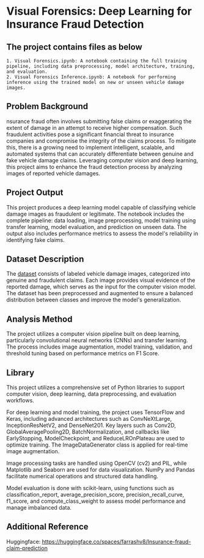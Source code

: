 # Visual Forensics: Deep Learning for Insurance Fraud Detection

## The project contains files as below
```
1. Visual Forensics.ipynb: A notebook containing the full training pipeline, including data preprocessing, model architecture, training, and evaluation.
2. Visual Forensics Inference.ipynb: A notebook for performing inference using the trained model on new or unseen vehicle damage images.
```

## Problem Background
nsurance fraud often involves submitting false claims or exaggerating the extent of damage in an attempt to receive higher compensation. Such fraudulent activities pose a significant financial threat to insurance companies and compromise the integrity of the claims process. To mitigate this, there is a growing need to implement intelligent, scalable, and automated systems that can accurately differentiate between genuine and fake vehicle damage claims. Leveraging computer vision and deep learning, this project aims to enhance the fraud detection process by analyzing images of reported vehicle damages.

## Project Output
This project produces a deep learning model capable of classifying vehicle damage images as fraudulent or legitimate. The notebook includes the complete pipeline: data loading, image preprocessing, model training using transfer learning, model evaluation, and prediction on unseen data. The output also includes performance metrics to assess the model's reliability in identifying fake claims.

## Dataset Description
The [dataset](https://www.kaggle.com/datasets/pacificrm/car-insurance-fraud-detection) consists of labeled vehicle damage images, categorized into genuine and fraudulent claims. Each image provides visual evidence of the reported damage, which serves as the input for the computer vision model. The dataset has been preprocessed and augmented to ensure a balanced distribution between classes and improve the model's generalization.

## Analysis Method
The project utilizes a computer vision pipeline built on deep learning, particularly convolutional neural networks (CNNs) and transfer learning. The process includes image augmentation, model training, validation, and threshold tuning based on performance metrics on F1 Score.

## Library
This project utilizes a comprehensive set of Python libraries to support computer vision, deep learning, data preprocessing, and evaluation workflows.

For deep learning and model training, the project uses TensorFlow and Keras, including advanced architectures such as ConvNeXtLarge, InceptionResNetV2, and DenseNet201. Key layers such as Conv2D, GlobalAveragePooling2D, BatchNormalization, and callbacks like EarlyStopping, ModelCheckpoint, and ReduceLROnPlateau are used to optimize training. The ImageDataGenerator class is applied for real-time image augmentation.

Image processing tasks are handled using OpenCV (cv2) and PIL, while Matplotlib and Seaborn are used for data visualization. NumPy and Pandas facilitate numerical operations and structured data handling.

Model evaluation is done with scikit-learn, using functions such as classification_report, average_precision_score, precision_recall_curve, f1_score, and compute_class_weight to assess model performance and manage imbalanced data.

## Additional Reference

Huggingface: https://huggingface.co/spaces/farrashv8/Insurance-fraud-claim-prediction